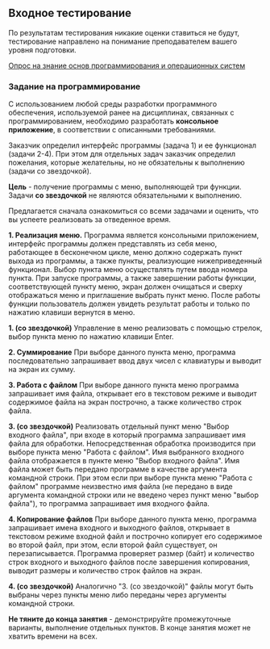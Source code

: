 ## Входное тестирование

По результатам тестирования никакие оценки ставиться не будут, тестирование направлено на понимание преподавателем вашего уровня подготовки.

[Опрос на знание основ программирования и операционных систем](http://gitwork.ru:5000/tpro/enter?pin=)

### Задание на программирование

С использованием любой среды разработки программного обеспечения, используемой ранее на дисциплинах, связанных с программированием, необходимо разработать **консольное приложение**, в соответствии с описанными требованиями.

Заказчик определил интерфейс программы (задача 1) и ее функционал (задачи 2-4). При этом для отдельных задач заказчик определил пожелания, которые желательны, но не обязательны к выполнению (задачи со звездочкой).

**Цель** - получение программы с меню, выполняющей три функции.
Задачи **со звездочкой** не являются обязательными к выполнению.

Предлагается сначала ознакомиться со всеми задачами и оценить, что вы успеете реализовать за отведенное время. 

**1. Реализация меню.** Программа является консольными приложением, интерфейс программы должен представлять из себя меню, работающее в бесконечном цикле, меню должно содержать пункт выхода из программы, а также пункты, реализующие нижеприведенный функционал. Выбор пункта меню осуществлять путем ввода номера пункта. При запуске программы, а также завершении работы функции, соответствующей пункту меню, экран должен очищаться и сверху отображаться меню и приглашение выбрать пункт меню. После работы функции пользователь должен увидеть результат работы и только по нажатию клавиши вернутся в меню.

**1. (со звездочкой)** Управление в меню реализовать с помощью стрелок, выбор пункта меню по нажатию клавиши Enter.

**2. Суммирование** При выборе данного пункта меню, программа последовательно запрашивает ввод двух чисел с клавиатуры и выводит на экран их сумму.

**3. Работа с файлом** При выборе данного пункта меню программа запрашивает имя файла, открывает его в текстовом режиме и выводит содержимое файла на экран построчно, а также количество строк файла.

**3. (со звездочкой)** Реализовать отдельный пункт меню "Выбор входного файла", при входе в который программа запрашивает имя файла для обработки. Непосредственная обработка производится при выборе пункта меню "Работа с файлом". Имя выбранного входного файла отображается в пункте меню "Выбор входного файла". Имя файла может быть передано программе в качестве аргумента командной строки. При этом если при выборе пункта меню "Работа с файлом" программе неизвестно имя файла (не передано в виде аргумента командной строки или не введено через пункт меню "выбор файла"), то программа запрашивает имя входного файла.

**4. Копирование файлов** При выборе данного пункта меню, программа запрашивает имена входного и выходного файлов, открывает в текстовом режиме входной файл и построчно копирует его содержимое во второй файл, при этом, если второй файл существует, он перезаписывается. Программа проверяет размер (байт) и количество строк входного и выходного файлов после завершения копирования, выводит размеры и количество строк файлов на экран.

**4. (со звездочкой)** Аналогично "3. (со звездочкой)" файлы могут быть выбраны через пункты меню либо переданы через аргументы командной строки.

**Не тяните до конца занятия** - демонстрируйте промежуточные варианты, выполнение отдельных пунктов. В конце занятия может не хватить времени на всех.
